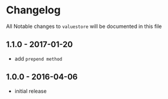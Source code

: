 # Changelog

All Notable changes to `valuestore` will be documented in this file

## 1.1.0 - 2017-01-20

- add `prepend method`

## 1.0.0 - 2016-04-06

- initial release